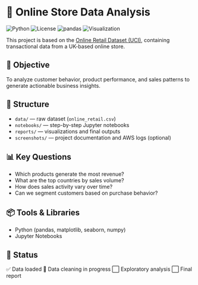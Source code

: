 # 🛒 Online Store Data Analysis

![Python](https://img.shields.io/badge/Python-3.11-blue.svg)
![License](https://img.shields.io/badge/License-MIT-green.svg)
![pandas](https://img.shields.io/badge/pandas-Data_Analysis-blue.svg)
![Visualization](https://img.shields.io/badge/Visualization-Matplotlib%20%7C%20Seaborn-orange.svg)

This project is based on the [Online Retail Dataset (UCI)](https://archive.ics.uci.edu/ml/datasets/Online+Retail), containing transactional data from a UK-based online store.

## 🎯 Objective

To analyze customer behavior, product performance, and sales patterns to generate actionable business insights.

## 📁 Structure

- `data/` — raw dataset (`online_retail.csv`)
- `notebooks/` — step-by-step Jupyter notebooks
- `reports/` — visualizations and final outputs
- `screenshots/` — project documentation and AWS logs (optional)

## 📊 Key Questions

- Which products generate the most revenue?
- What are the top countries by sales volume?
- How does sales activity vary over time?
- Can we segment customers based on purchase behavior?

## 📦 Tools & Libraries

- Python (pandas, matplotlib, seaborn, numpy)
- Jupyter Notebooks

## 📌 Status

✅ Data loaded
🔄 Data cleaning in progress
⬜ Exploratory analysis
⬜ Final report
